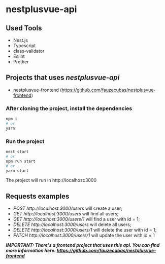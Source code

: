 # nestplusvue-api

## Used Tools
 - Nest.js
 - Typescript
 - class-validator
 - Eslint
 - Prettier
 
## Projects that uses *nestplusvue-api*
 - nestplusvue-frontend (https://github.com/fauzecubas/nestplusvue-frontend)

### After cloning the project, install the dependencies
```bash
npm i
# or
yarn
```

### Run the project
```bash
nest start
# or
npm run start
# or
yarn start
```

The project will run in http://localhost:3000

## Requests examples
 - *POST http://localhost:3000/users* will create a user;
 - *GET http://localhost:3000/users* will find all users;
 - *GET http://localhost:3000/users/1* will find a user with id = 1;
 - *DELETE http://localhost:3000/users* will delete all users;
 - *DELETE http://localhost:3000/users/1* will delete the user with id = 1;
 - *PATCH http://localhost:3000/users/1* will update the user with id = 1


***IMPORTANT: There's a frontend project that uses this api. You can find more information here: https://github.com/fauzecubas/nestplusvue-frontend***
